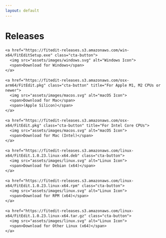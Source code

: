 ```yaml
---
layout: default
---
```


<main>
  <h1>Releases</h1>

    <a href="https://fitedit-releases.s3.amazonaws.com/win-x64/FitEditSetup.exe" class="cta-button">
      <img src="assets/images/windows.svg" alt="Windows Icon">
      <span>Download for Windows</span>
    </a>

    <a href="https://fitedit-releases.s3.amazonaws.com/osx-arm64/FitEdit.pkg" class="cta-button" title="For Apple M1, M2 CPUs or newer">
      <img src="assets/images/macos.svg" alt="macOS Icon">
      <span>Download for Mac</span>
      <span>(Apple Silicon)</span>
    </a>

    <a href="https://fitedit-releases.s3.amazonaws.com/osx-x64/FitEdit.pkg" class="cta-button" title="For Intel Core CPUs">
      <img src="assets/images/macos.svg" alt="macOS Icon">
      <span>Download for Mac (Intel)</span>
    </a>

    <a href="https://fitedit-releases.s3.amazonaws.com/linux-x64/FitEdit.1.0.23.linux-x64.deb" class="cta-button">
      <img src="assets/images/linux.svg" alt="Linux Icon">
      <span>Download for Debian (x64)</span>
    </a>

    <a href="https://fitedit-releases.s3.amazonaws.com/linux-x64/FitEdit.1.0.23.linux-x64.rpm" class="cta-button">
      <img src="assets/images/linux.svg" alt="Linux Icon">
      <span>Download for RPM (x64)</span>
    </a>

    <a href="https://fitedit-releases.s3.amazonaws.com/linux-x64/FitEdit.1.0.23.linux-x64.tar.gz" class="cta-button">
      <img src="assets/images/linux.svg" alt="Linux Icon">
      <span>Download for Other Linux (x64)</span>
    </a>

</main>
